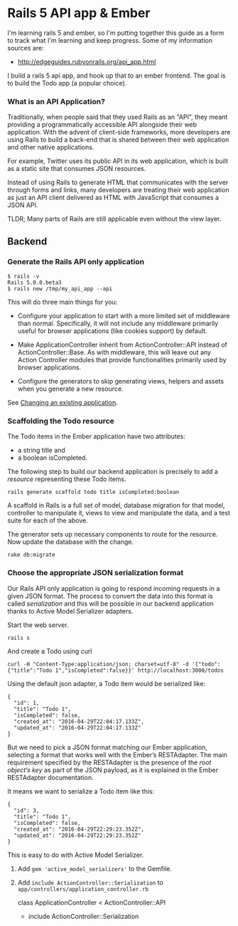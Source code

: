 Rails 5 API app & Ember
=======================

I'm learning rails 5 and ember, so I'm putting together this guide as a form to track what I'm learning and keep
progress. Some of my information sources are:

*   http://edgeguides.rubyonrails.org/api_app.html

I build a rails 5 api app, and hook up that to an ember frontend.
The goal is to build the Todo app (a popular choice).

### What is an API Application?

Traditionally, when people said that they used Rails as an "API", they meant providing a programmatically accessible
API alongside their web application. With the advent of client-side frameworks, more developers are using Rails to
build a back-end that is shared between their web application and other native applications.

For example, Twitter uses its public API in its web application, which is built as a static site that consumes JSON
resources.

Instead of using Rails to generate HTML that communicates with the server through forms and links, many developers are
treating their web application as just an API client delivered as HTML with JavaScript that consumes a JSON API.

TLDR; Many parts of Rails are still applicable even without the view layer.

Backend
-------------

### Generate the Rails API only application

    $ rails -v
    Rails 5.0.0.beta3
    $ rails new /tmp/my_api_app --api

This will do three main things for you:

*   Configure your application to start with a more limited set of middleware than normal. Specifically, it will not
    include any middleware primarily useful for browser applications (like cookies support) by default.

*   Make ApplicationController inherit from ActionController::API instead of ActionController::Base. As with
    middleware, this will leave out any Action Controller modules that provide functionalities primarily used by
    browser applications.

*   Configure the generators to skip generating views, helpers and assets when you generate a new resource.

See [Changing an existing application](http://edgeguides.rubyonrails.org/api_app.html).

### Scaffolding the Todo resource

The Todo items in the Ember application have two attributes:

*   a string title and
*   a boolean isCompleted.

The following step to build our backend application is precisely to add a _resource_ representing these Todo items.

    rails generate scaffold todo title isCompleted:boolean

A scaffold in Rails is a full set of model, database migration for that model, controller to manipulate it, views to
view and manipulate the data, and a test suite for each of the above.

The generator sets up necessary components to route for the resource. Now update the database with the change.

    rake db:migrate

### Choose the appropriate JSON serialization format

Our Rails API only application is going to respond incoming requests in a given JSON format. The process to convert the
data into this format is called _serialization_ and this will be possible in our backend application thanks to Active
Model Serializer adapters.

Start the web server.

    rails s

And create a Todo using curl

    curl -H "Content-Type:application/json; charset=utf-8" -d '{"todo": {"title":"Todo 1","isCompleted":false}}' http://localhost:3000/todos

Using the default json adapter, a Todo item would be serialized like:

    {
      "id": 1,
      "title": "Todo 1",
      "isCompleted": false,
      "created_at": "2016-04-29T22:04:17.133Z",
      "updated_at": "2016-04-29T22:04:17.133Z"
    }

But we need to pick a JSON format matching our Ember application, selecting a format that works well with the Ember’s
RESTAdapter.  The main requirement specified by the RESTAdapter is the presence of the _root object’s key_ as part of
the JSON payload, as it is explained in the Ember RESTAdapter documentation.

It means we want to serialize a Todo item like this:

    {
      "id": 3,
      "title": "Todo 1",
      "isCompleted": false,
      "created_at": "2016-04-29T22:29:23.352Z",
      "updated_at": "2016-04-29T22:29:23.352Z"
    }

This is easy to do with Active Model Serializer.

1.  Add `gem 'active_model_serializers'` to the Gemfile.
2.  Add `include ActionController::Serialization` to `app/controllers/application_controller.rb`


    class ApplicationController < ActionController::API
    +    include ActionController::Serialization


